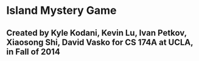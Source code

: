 # Island Mystery Game

## Created by Kyle Kodani, Kevin Lu, Ivan Petkov, Xiaosong Shi, David Vasko for CS 174A at UCLA, in Fall of 2014
